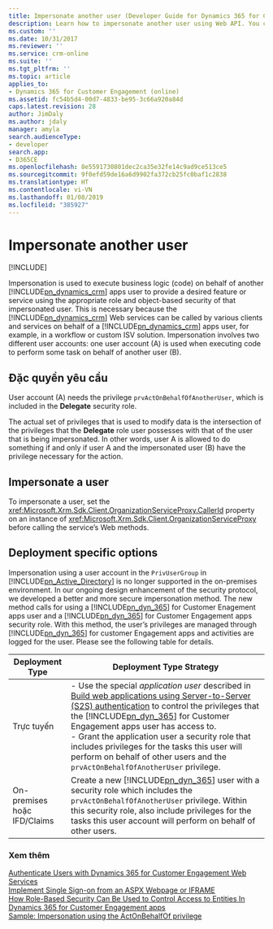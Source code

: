 ```yaml
---
title: Impersonate another user (Developer Guide for Dynamics 365 for Customer Engagement)| MicrosoftDocs
description: Learn how to impersonate another user using Web API. You can do that by adding a request header named MSCRMCallerID with a GUID value equal to the impersonated user’s systemuserid before sending the request to the web service
ms.custom: ''
ms.date: 10/31/2017
ms.reviewer: ''
ms.service: crm-online
ms.suite: ''
ms.tgt_pltfrm: ''
ms.topic: article
applies_to:
- Dynamics 365 for Customer Engagement (online)
ms.assetid: fc54b5d4-00d7-4833-be95-3c66a920a84d
caps.latest.revision: 28
author: JimDaly
ms.author: jdaly
manager: amyla
search.audienceType:
- developer
search.app:
- D365CE
ms.openlocfilehash: 8e5591730801dec2ca35e32fe14c9ad9ce513ce5
ms.sourcegitcommit: 9f0efd59de16a6d9902fa372cb25fc0baf1c2838
ms.translationtype: HT
ms.contentlocale: vi-VN
ms.lasthandoff: 01/08/2019
ms.locfileid: "385927"
---
```

# <a name="impersonate-another-user"></a>Impersonate another user

[!INCLUDE[](../../includes/cc_applies_to_update_9_0_0.md)]

Impersonation is used to execute business logic (code) on behalf of another [!INCLUDE[pn_dynamics_crm](../../includes/pn-dynamics-crm.md)] apps user to provide a desired feature or service using the appropriate role and object-based security of that impersonated user. This is necessary because the [!INCLUDE[pn_dynamics_crm](../../includes/pn-dynamics-crm.md)] Web services can be called by various clients and services on behalf of a [!INCLUDE[pn_dynamics_crm](../../includes/pn-dynamics-crm.md)] apps user, for example, in a workflow or custom ISV solution. Impersonation involves two different user accounts: one user account (A) is used when executing code to perform some task on behalf of another user (B).  

## <a name="required-privileges"></a>Đặc quyền yêu cầu  
 User account (A) needs the privilege `prvActOnBehalfOfAnotherUser`, which is included in the **Delegate** security role.  

 The actual set of privileges that is used to modify data is the intersection of the privileges that the **Delegate** role user possesses with that of the user that is being impersonated. In other words, user A is allowed to do something if and only if user A and the impersonated user (B) have the privilege necessary for the action.  

## <a name="impersonate-a-user"></a>Impersonate a user  
 To impersonate a user, set the <xref:Microsoft.Xrm.Sdk.Client.OrganizationServiceProxy.CallerId> property on an instance of <xref:Microsoft.Xrm.Sdk.Client.OrganizationServiceProxy> before calling the service’s Web methods.  

## <a name="deployment-specific-options"></a>Deployment specific options  
 Impersonation using a user account in the `PrivUserGroup` in [!INCLUDE[pn_Active_Directory](../../includes/pn-active-directory.md)] is no longer supported in the on-premises environment.  In our ongoing design enhancement of the security protocol, we developed a better and more secure impersonation method.  The new method calls for using a [!INCLUDE[pn_dyn_365](../../includes/pn-dyn-365.md)] for Customer Enagement apps user and a [!INCLUDE[pn_dyn_365](../../includes/pn-dyn-365.md)] for Customer Engagement apps security role.  With this method, the user’s privileges are managed through [!INCLUDE[pn_dyn_365](../../includes/pn-dyn-365.md)] for customer Engagement apps and activities are logged for the user. Please see the following table for details.  


|           Deployment Type            |                                                                                                                                                                                                                                    Deployment Type  Strategy                                                                                                                                                                                                                                     |
|--------------------------------------|--------------------------------------------------------------------------------------------------------------------------------------------------------------------------------------------------------------------------------------------------------------------------------------------------------------------------------------------------------------------------------------------------------------------------------------------------------------------------------------------------|
|                Trực tuyến                | -   Use the special  *application user* described in [Build web applications using Server-to-Server (S2S) authentication](../build-web-applications-server-server-s2s-authentication.md) to control the privileges that the [!INCLUDE[pn_dyn_365](../../includes/pn-dyn-365.md)] for Customer Engagement apps user has access to.<br />-   Grant the application user a security role that includes privileges for the tasks this user will perform on behalf of other users and the `prvActOnBehalfOfAnotherUser` privilege. |
| On-premises<br /> hoặc<br />IFD/Claims |                                                                                                        Create a new [!INCLUDE[pn_dyn_365](../../includes/pn-dyn-365.md)] user with a security role which includes the `prvActOnBehalfOfAnotherUser` privilege. Within this security role, also include privileges for the tasks this user account will perform on behalf of other users.                                                                                                         |

### <a name="see-also"></a>Xem thêm  
 [Authenticate Users with Dynamics 365 for Customer Engagement Web Services](../authenticate-users.md)   
 [Implement Single Sign-on from an ASPX Webpage or IFRAME](../implement-single-sign-aspx-webpage-iframe.md)     
 [How Role-Based Security Can Be Used to Control Access to Entities In Dynamics 365 for Customer Engagement apps](../security-dev/how-role-based-security-control-access-entities.md)   
 [Sample: Impersonation using the ActOnBehalfOf privilege](sample-impersonate-actonbehalfof-privilege.md)
